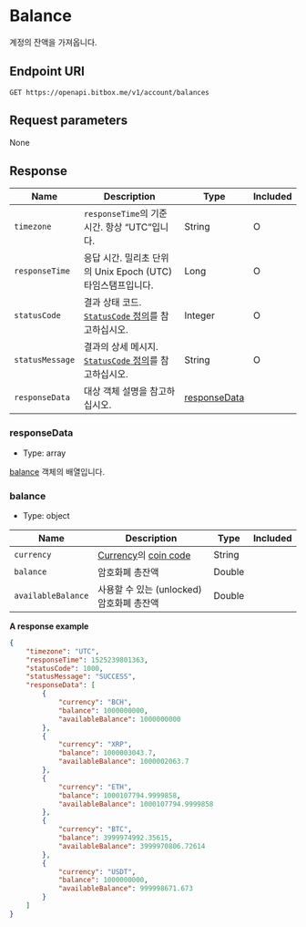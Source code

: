 # Balance

계정의 잔액을 가져옵니다.

## Endpoint URI

```
GET https://openapi.bitbox.me/v1/account/balances
```

## Request parameters

None

## Response

| Name            | Description                                                          | Type                          | Included |
| --------------- | -------------------------------------------------------------------- | ----------------------------- | -------- |
| `timezone`      | `responseTime`의 기준 시간. 항상 “UTC”입니다.                                  | String                        | O        |
| `responseTime`  | 응답 시간. 밀리초 단위의 Unix Epoch (UTC) 타임스탬프입니다.                            | Long                          | O        |
| `statusCode`    | 결과 상태 코드. [`StatusCode` 정의](/1_Overview.md#statuscode-정의)를 참고하십시오.   | Integer                       | O        |
| `statusMessage` | 결과의 상세 메시지. [`StatusCode` 정의](/1_Overview.md#statuscode-정의)를 참고하십시오. | String                        | O        |
| `responseData`  | 대상 객체 설명을 참고하십시오.                                                    | [responseData](#responsedata) |          |

### responseData

  - Type: array

[balance](#balance-1) 객체의 배열입니다.

### balance

  - Type: object

| Name               | Description                                                                           | Type   | Included |
| ------------------ | ------------------------------------------------------------------------------------- | ------ | -------- |
| `currency`         | [Currency](/5_Terms.md#currency-for-coin-trading)의 [coin code](/5_Terms.md#coin-code) | String |          |
| `balance`          | 암호화폐 총잔액                                                                              | Double |          |
| `availableBalance` | 사용할 수 있는 (unlocked) 암호화폐 총잔액                                                          | Double |          |

**A response example**

``` json
{
    "timezone": "UTC",
    "responseTime": 1525239801363,
    "statusCode": 1000,
    "statusMessage": "SUCCESS",
    "responseData": [
        {
            "currency": "BCH",
            "balance": 1000000000,
            "availableBalance": 1000000000
        },
        {
            "currency": "XRP",
            "balance": 1000003043.7,
            "availableBalance": 1000002063.7
        },
        {
            "currency": "ETH",
            "balance": 1000107794.9999858,
            "availableBalance": 1000107794.9999858
        },
        {
            "currency": "BTC",
            "balance": 3999974992.35615,
            "availableBalance": 3999970806.72614
        },
        {
            "currency": "USDT",
            "balance": 1000000000,
            "availableBalance": 999998671.673
        }
    ]
}
```
